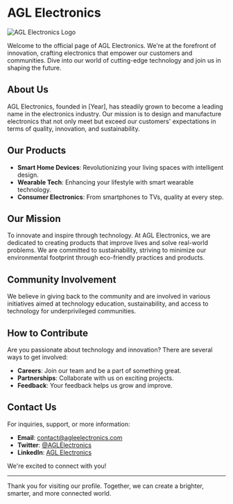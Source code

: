 # AGL Electronics

![AGL Electronics Logo](link-to-logo-image)

Welcome to the official page of AGL Electronics. We're at the forefront of innovation, crafting electronics that empower our customers and communities. Dive into our world of cutting-edge technology and join us in shaping the future.

## About Us

AGL Electronics, founded in [Year], has steadily grown to become a leading name in the electronics industry. Our mission is to design and manufacture electronics that not only meet but exceed our customers' expectations in terms of quality, innovation, and sustainability.

## Our Products

- **Smart Home Devices**: Revolutionizing your living spaces with intelligent design.
- **Wearable Tech**: Enhancing your lifestyle with smart wearable technology.
- **Consumer Electronics**: From smartphones to TVs, quality at every step.

## Our Mission

To innovate and inspire through technology. At AGL Electronics, we are dedicated to creating products that improve lives and solve real-world problems. We are committed to sustainability, striving to minimize our environmental footprint through eco-friendly practices and products.

## Community Involvement

We believe in giving back to the community and are involved in various initiatives aimed at technology education, sustainability, and access to technology for underprivileged communities.

## How to Contribute

Are you passionate about technology and innovation? There are several ways to get involved:

- **Careers**: Join our team and be a part of something great.
- **Partnerships**: Collaborate with us on exciting projects.
- **Feedback**: Your feedback helps us grow and improve.

## Contact Us

For inquiries, support, or more information:

- **Email**: contact@agleelectronics.com
- **Twitter**: [@AGLElectronics](twitter-handle-link)
- **LinkedIn**: [AGL Electronics](linkedin-profile-link)

We're excited to connect with you!

---

Thank you for visiting our profile. Together, we can create a brighter, smarter, and more connected world.

